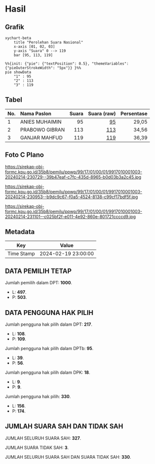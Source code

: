 # Hasil

## Grafik

```mermaid
xychart-beta
    title "Perolehan Suara Nasional"
    x-axis [01, 02, 03]
    y-axis "Suara" 0 --> 119
    bar [95, 113, 119]
```

```mermaid
%%{init: {"pie": {"textPosition": 0.5}, "themeVariables": {"pieOuterStrokeWidth": "5px"}} }%%
pie showData
    "1" : 95
    "2" : 113
    "3" : 119
```

## Tabel

| No. | Nama Paslon    | Suara | Suara (raw) | Persentase |
|:--- |:-------------- | -----:| -----------:| ----------:|
| 1   | ANIES MUHAIMIN | 95    | [95][p-1]   | 29,05      |
| 2   | PRABOWO GIBRAN | 113   | [113][p-2]  | 34,56      |
| 3   | GANJAR MAHFUD  | 119   | [119][p-3]  | 36,39      |


[p-1]: https://github.com/gigit-pemilu/pemilu-2024/blob/main/pilpres/hitung-suara/sub/99-luar-negeri/sub/17-berlin-jerman/sub/01-berlin-jerman/sub/0001-berlin-jerman/sub/003-tps-002/sub/paslon-1.txt
[p-2]: https://github.com/gigit-pemilu/pemilu-2024/blob/main/pilpres/hitung-suara/sub/99-luar-negeri/sub/17-berlin-jerman/sub/01-berlin-jerman/sub/0001-berlin-jerman/sub/003-tps-002/sub/paslon-2.txt
[p-3]: https://github.com/gigit-pemilu/pemilu-2024/blob/main/pilpres/hitung-suara/sub/99-luar-negeri/sub/17-berlin-jerman/sub/01-berlin-jerman/sub/0001-berlin-jerman/sub/003-tps-002/sub/paslon-3.txt

## Foto C Plano

https://sirekap-obj-formc.kpu.go.id/35b8/pemilu/ppwp/99/17/01/00/01/9917010001003-20240214-230729--39b47eaf-c7fc-435d-8965-b0d03b3a2c45.jpg

https://sirekap-obj-formc.kpu.go.id/35b8/pemilu/ppwp/99/17/01/00/01/9917010001003-20240214-230953--b9dc9c67-f0a5-4524-8138-c99cf17bdf5f.jpg

https://sirekap-obj-formc.kpu.go.id/35b8/pemilu/ppwp/99/17/01/00/01/9917010001003-20240214-231101--c025bf2f-e011-4e92-860e-801721ccccd9.jpg


## Metadata

| Key        | Value               |
| ---------- | ------------------- |
| Time Stamp | 2024-02-19 23:00:00 |


## DATA PEMILIH TETAP

Jumlah pemilih dalam DPT: **1000**.
 * L: **497**.
 * P: **503**.

## DATA PENGGUNA HAK PILIH

Jumlah pengguna hak pilih dalam DPT: **217**.
 * L: **108**.
 * P: **109**.

Jumlah pengguna hak pilih dalam DPTb: **95**.
 * L: **39**.
 * P: **56**.

Jumlah pengguna hak pilih dalam DPK: **18**.
 * L: **9**.
 * P: **9**.

Jumlah pengguna hak pilih: **330**.
 * L: **156**.
 * P: **174**.

## JUMLAH SUARA SAH DAN TIDAK SAH

JUMLAH SELURUH SUARA SAH: **327**.

JUMLAH SUARA TIDAK SAH: **3**.

JUMLAH SELURUH SUARA SAH DAN SUARA TIDAK SAH: **330**.


